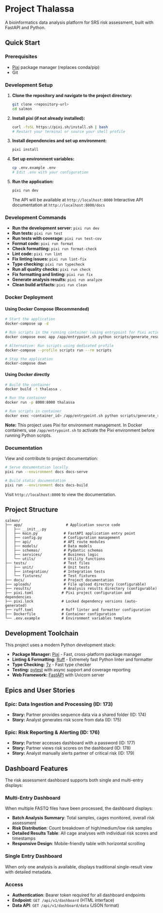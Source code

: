 # Project Thalassa

A bioinformatics data analysis platform for SRS risk assessment, built with FastAPI and Python.

## Quick Start

### Prerequisites

- [Pixi](https://pixi.sh/) package manager (replaces conda/pip)
- Git

### Development Setup

1. **Clone the repository and navigate to the project directory:**

   ```bash
   git clone <repository-url>
   cd salmon
   ```

2. **Install pixi (if not already installed):**

   ```bash
   curl -fsSL https://pixi.sh/install.sh | bash
   # Restart your terminal or source your shell profile
   ```

3. **Install dependencies and set up environment:**

   ```bash
   pixi install
   ```

4. **Set up environment variables:**

   ```bash
   cp .env.example .env
   # Edit .env with your configuration
   ```

5. **Run the application:**

   ```bash
   pixi run dev
   ```

   The API will be available at `http://localhost:8000`
   Interactive API documentation at `http://localhost:8000/docs`

### Development Commands

- **Run the development server:** `pixi run dev`
- **Run tests:** `pixi run test`
- **Run tests with coverage:** `pixi run test-cov`
- **Format code:** `pixi run format`
- **Check formatting:** `pixi run format-check`
- **Lint code:** `pixi run lint`
- **Fix linting issues:** `pixi run lint-fix`
- **Type checking:** `pixi run typecheck`
- **Run all quality checks:** `pixi run check`
- **Fix formatting and linting:** `pixi run fix`
- **Generate analysis results:** `pixi run analyze`
- **Clean build artifacts:** `pixi run clean`

### Docker Deployment

#### Using Docker Compose (Recommended)
```bash
# Start the application
docker-compose up -d

# Run scripts in the running container (using entrypoint for Pixi activation)
docker compose exec app /app/entrypoint.sh python scripts/generate_results.py

# Alternative: Run scripts using dedicated profile
docker-compose --profile scripts run --rm scripts

# Stop the application
docker-compose down
```

#### Using Docker directly
```bash
# Build the container
docker build -t thalassa .

# Run the container
docker run -p 8000:8000 thalassa

# Run scripts in container
docker exec <container_id> /app/entrypoint.sh python scripts/generate_results.py
```

**Note:** This project uses Pixi for environment management. In Docker containers, use `/app/entrypoint.sh` to activate the Pixi environment before running Python scripts.

### Documentation

View and contribute to project documentation:

```bash
# Serve documentation locally
pixi run --environment docs docs-serve

# Build static documentation
pixi run --environment docs docs-build
```

Visit `http://localhost:8000` to view the documentation.

## Project Structure

```
salmon/
├── app/                    # Application source code
│   ├── __init__.py
│   ├── main.py            # FastAPI application entry point
│   ├── config.py          # Configuration management
│   ├── api/               # API route modules
│   ├── models/            # Data models
│   ├── schemas/           # Pydantic schemas
│   ├── services/          # Business logic
│   └── utils/             # Utility functions
├── tests/                 # Test files
│   ├── unit/              # Unit tests
│   ├── integration/       # Integration tests
│   └── fixtures/          # Test fixtures
├── docs/                  # Project documentation
├── uploads/               # File upload directory (configurable)
├── results/               # Analysis results directory (configurable)
├── pixi.toml             # Pixi project configuration and dependencies
├── pixi.lock             # Locked dependency versions (auto-generated)
├── ruff.toml             # Ruff linter and formatter configuration
├── Dockerfile            # Container configuration
└── .env.example          # Environment variables template
```

## Development Toolchain

This project uses a modern Python development stack:

- **Package Manager:** [Pixi](https://pixi.sh/) - Fast, cross-platform package manager
- **Linting & Formatting:** [Ruff](https://docs.astral.sh/ruff/) - Extremely fast Python linter and formatter
- **Type Checking:** [Ty](https://github.com/adamchainz/ty) - Fast type checker
- **Testing:** [pytest](https://pytest.org/) with async support and coverage reporting
- **Web Framework:** [FastAPI](https://fastapi.tiangolo.com/) with Uvicorn server

## Epics and User Stories

### Epic: Data Ingestion and Processing (ID: 173)

- **Story:** Partner provides sequence data via a shared folder (ID: 174)
- **Story:** Analyst generates risk score from data (ID: 175)

### Epic: Risk Reporting & Alerting (ID: 176)

- **Story:** Partner accesses dashboard with a password (ID: 177)
- **Story:** Partner views risk scores on the dashboard (ID: 178)
- **Story:** Analyst manually alerts partner of critical risk (ID: 179)

## Dashboard Features

The risk assessment dashboard supports both single and multi-entry displays:

### Multi-Entry Dashboard
When multiple FASTQ files have been processed, the dashboard displays:
- **Batch Analysis Summary**: Total samples, cages monitored, overall risk assessment
- **Risk Distribution**: Count breakdown of high/medium/low risk samples
- **Detailed Results Table**: All cage analyses with individual risk scores and timestamps
- **Responsive Design**: Mobile-friendly table with horizontal scrolling

### Single Entry Dashboard
When only one analysis is available, displays traditional single-result view with detailed metadata.

### Access
- **Authentication**: Bearer token required for all dashboard endpoints
- **Endpoint**: `GET /api/v1/dashboard` (HTML interface)
- **Data API**: `GET /api/v1/dashboard/data` (JSON format)
